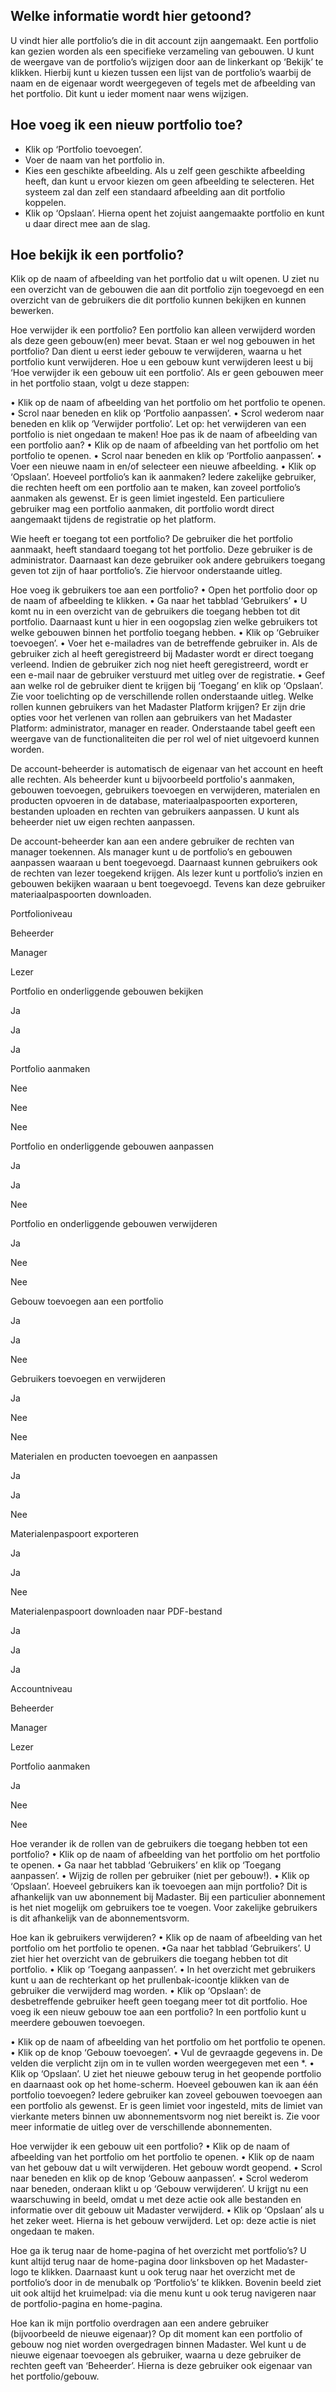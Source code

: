 ## Welke informatie wordt hier getoond?
U vindt hier alle portfolio’s die in dit account zijn aangemaakt. Een portfolio kan gezien worden als een specifieke verzameling van gebouwen. U kunt de weergave van de portfolio’s wijzigen door aan de linkerkant op ‘Bekijk’ te klikken. Hierbij kunt u kiezen tussen een lijst van de portfolio’s waarbij de naam en de eigenaar wordt weergegeven of tegels met de afbeelding van het portfolio. Dit kunt u ieder moment naar wens wijzigen.

## Hoe voeg ik een nieuw portfolio toe?
* Klik op ‘Portfolio toevoegen’.
* Voer de naam van het portfolio in.
* Kies een geschikte afbeelding. Als u zelf geen geschikte afbeelding heeft, dan kunt u ervoor kiezen om geen afbeelding te selecteren. Het systeem zal dan zelf een standaard afbeelding aan dit portfolio koppelen.
* Klik op ‘Opslaan’. Hierna opent het zojuist aangemaakte portfolio en kunt u daar direct mee aan de slag.

## Hoe bekijk ik een portfolio?
Klik op de naam of afbeelding van het portfolio dat u wilt openen. U ziet nu een overzicht van de gebouwen die aan dit portfolio zijn toegevoegd en een overzicht van de gebruikers die dit portfolio kunnen bekijken en kunnen bewerken.

Hoe verwijder ik een portfolio?
Een portfolio kan alleen verwijderd worden als deze geen gebouw(en) meer bevat. Staan er wel nog gebouwen in het portfolio? Dan dient u eerst ieder gebouw te verwijderen, waarna u het portfolio kunt verwijderen. Hoe u een gebouw kunt verwijderen leest u bij ‘Hoe verwijder ik een gebouw uit een portfolio’. Als er geen gebouwen meer in het portfolio staan, volgt u deze stappen:

• Klik op de naam of afbeelding van het portfolio om het portfolio te openen.
• Scrol naar beneden en klik op ‘Portfolio aanpassen’.
• Scrol wederom naar beneden en klik op ‘Verwijder portfolio’. Let op: het verwijderen van een portfolio is niet ongedaan te maken!
Hoe pas ik de naam of afbeelding van een portfolio aan?
• Klik op de naam of afbeelding van het portfolio om het portfolio te openen.
• Scrol naar beneden en klik op ‘Portfolio aanpassen’.
• Voer een nieuwe naam in en/of selecteer een nieuwe afbeelding.
• Klik op ‘Opslaan’.
Hoeveel portfolio’s kan ik aanmaken?
Iedere zakelijke gebruiker, die rechten heeft om een portfolio aan te maken, kan zoveel portfolio’s aanmaken als gewenst. Er is geen limiet ingesteld. Een particuliere gebruiker mag een portfolio aanmaken, dit portfolio wordt direct aangemaakt tijdens de registratie op het platform.

Wie heeft er toegang tot een portfolio?
De gebruiker die het portfolio aanmaakt, heeft standaard toegang tot het portfolio. Deze gebruiker is de administrator. Daarnaast kan deze gebruiker ook andere gebruikers toegang geven tot zijn of haar portfolio’s. Zie hiervoor onderstaande uitleg.

Hoe voeg ik gebruikers toe aan een portfolio?
• Open het portfolio door op de naam of afbeelding te klikken.
• Ga naar het tabblad ‘Gebruikers’
• U komt nu in een overzicht van de gebruikers die toegang hebben tot dit portfolio. Daarnaast kunt u hier in een oogopslag zien welke gebruikers tot welke gebouwen binnen het portfolio toegang hebben.
• Klik op ‘Gebruiker toevoegen’.
• Voer het e-mailadres van de betreffende gebruiker in. Als de gebruiker zich al heeft geregistreerd bij Madaster wordt er direct toegang verleend. Indien de gebruiker zich nog niet heeft geregistreerd, wordt er een e-mail naar de gebruiker verstuurd met uitleg over de registratie.
• Geef aan welke rol de gebruiker dient te krijgen bij ‘Toegang’ en klik op ‘Opslaan’. Zie voor toelichting op de verschillende rollen onderstaande uitleg.
Welke rollen kunnen gebruikers van het Madaster Platform krijgen?
Er zijn drie opties voor het verlenen van rollen aan gebruikers van het Madaster Platform: administrator, manager en reader. Onderstaande tabel geeft een weergave van de functionaliteiten die per rol wel of niet uitgevoerd kunnen worden.

De account-beheerder is automatisch de eigenaar van het account en heeft alle rechten. Als beheerder kunt u bijvoorbeeld portfolio's aanmaken, gebouwen toevoegen, gebruikers toevoegen en verwijderen, materialen en producten opvoeren in de database, materiaalpaspoorten exporteren, bestanden uploaden en rechten van gebruikers aanpassen. U kunt als beheerder niet uw eigen rechten aanpassen.

De account-beheerder kan aan een andere gebruiker de rechten van manager toekennen. Als manager kunt u de portfolio’s en gebouwen aanpassen waaraan u bent toegevoegd. Daarnaast kunnen gebruikers ook de rechten van lezer toegekend krijgen. Als lezer kunt u portfolio’s inzien en gebouwen bekijken waaraan u bent toegevoegd. Tevens kan deze gebruiker materiaalpaspoorten downloaden.

Portfolioniveau

Beheerder

Manager

Lezer

Portfolio en onderliggende gebouwen bekijken

Ja

Ja

Ja

Portfolio aanmaken

Nee

Nee

Nee

Portfolio en onderliggende gebouwen aanpassen

Ja

Ja

Nee

Portfolio en onderliggende gebouwen verwijderen

Ja

Nee

Nee

Gebouw toevoegen aan een portfolio

Ja

Ja

Nee

Gebruikers toevoegen en verwijderen

Ja

Nee

Nee

Materialen en producten toevoegen en aanpassen

Ja

Ja

Nee

Materialenpaspoort exporteren

Ja

Ja

Nee

Materialenpaspoort downloaden naar PDF-bestand

Ja

Ja

Ja

 

Accountniveau

Beheerder

Manager

Lezer

Portfolio aanmaken

Ja

Nee

Nee

 

Hoe verander ik de rollen van de gebruikers die toegang hebben tot een portfolio?
• Klik op de naam of afbeelding van het portfolio om het portfolio te openen.
• Ga naar het tabblad ‘Gebruikers’ en klik op ‘Toegang aanpassen’.
• Wijzig de rollen per gebruiker (niet per gebouw!).
• Klik op ‘Opslaan’.
Hoeveel gebruikers kan ik toevoegen aan mijn portfolio?
Dit is afhankelijk van uw abonnement bij Madaster. Bij een particulier abonnement is het niet mogelijk om gebruikers toe te voegen. Voor zakelijke gebruikers is dit afhankelijk van de abonnementsvorm.

Hoe kan ik gebruikers verwijderen?
• Klik op de naam of afbeelding van het portfolio om het portfolio te openen.
•Ga naar het tabblad ‘Gebruikers’. U ziet hier het overzicht van de gebruikers die toegang hebben tot dit portfolio.
• Klik op ‘Toegang aanpassen’.
• In het overzicht met gebruikers kunt u aan de rechterkant op het prullenbak-icoontje klikken van de gebruiker die verwijderd mag worden.
• Klik op ‘Opslaan’: de desbetreffende gebruiker heeft geen toegang meer tot dit portfolio.
Hoe voeg ik een nieuw gebouw toe aan een portfolio?
In een portfolio kunt u meerdere gebouwen toevoegen.

• Klik op de naam of afbeelding van het portfolio om het portfolio te openen.
• Klik op de knop ‘Gebouw toevoegen’.
• Vul de gevraagde gegevens in. De velden die verplicht zijn om in te vullen worden weergegeven met een *.
• Klik op ‘Opslaan’. U ziet het nieuwe gebouw terug in het geopende portfolio en daarnaast ook op het home-scherm.
Hoeveel gebouwen kan ik aan één portfolio toevoegen?
Iedere gebruiker kan zoveel gebouwen toevoegen aan een portfolio als gewenst. Er is geen limiet voor ingesteld, mits de limiet van vierkante meters binnen uw abonnementsvorm nog niet bereikt is. Zie voor meer informatie de uitleg over de verschillende abonnementen.

Hoe verwijder ik een gebouw uit een portfolio?
• Klik op de naam of afbeelding van het portfolio om het portfolio te openen.
• Klik op de naam van het gebouw dat u wilt verwijderen. Het gebouw wordt geopend.
• Scrol naar beneden en klik op de knop ‘Gebouw aanpassen’.
• Scrol wederom naar beneden, onderaan klikt u op ‘Gebouw verwijderen’. U krijgt nu een waarschuwing in beeld, omdat u met deze actie ook alle bestanden en informatie over dit gebouw uit Madaster verwijderd.
• Klik op ‘Opslaan’ als u het zeker weet. Hierna is het gebouw verwijderd.
Let op: deze actie is niet ongedaan te maken.

Hoe ga ik terug naar de home-pagina of het overzicht met portfolio’s?
U kunt altijd terug naar de home-pagina door linksboven op het Madaster-logo te klikken. Daarnaast kunt u ook terug naar het overzicht met de portfolio’s door in de menubalk op ‘Portfolio’s’ te klikken. Bovenin beeld ziet uit ook altijd het kruimelpad: via die menu kunt u ook terug navigeren naar de portfolio-pagina en home-pagina.

Hoe kan ik mijn portfolio overdragen aan een andere gebruiker (bijvoorbeeld de nieuwe eigenaar)?
Op dit moment kan een portfolio of gebouw nog niet worden overgedragen binnen Madaster. Wel kunt u de nieuwe eigenaar toevoegen als gebruiker, waarna u deze gebruiker de rechten geeft van ‘Beheerder’. Hierna is deze gebruiker ook eigenaar van het portfolio/gebouw.
